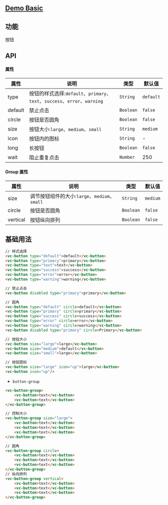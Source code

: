 ## [Demo Basic](https://wya-team.github.io/wya-vc/dist/web/button/basic.html)
## 功能
按钮

## API

#### 属性

属性 | 说明 | 类型 | 默认值
---|---|---|---
type | 按钮的样式选择:`default`、`primary`、`text`、`success`、`error`、`warning` |`String` | `default`
default | 禁止点击 | `Boolean` | `false`
circle | 按钮是否圆角 | `Boolean` | `false`
size | 按钮大小:`large`、`medium`、`small` | `String` | `medium`
icon | 按钮内的图标 | `String` | -
long | 长按钮 | `Boolean` | `false`
wait | 阻止重复点击 | `Number` | 250

#### Group 属性

属性 | 说明 | 类型 | 默认值
---|---|---|---
size | 调节按钮组件的大小:`large`、`medium`、`small` | `String` | `medium`
circle | 按钮是否圆角 | `Boolean` | `false`
vertical | 按钮纵向排列 | `Boolean` | `false`

## 基础用法

```html
// 样式选择
<vc-button type="default">default</vc-button>
<vc-button type="primary">primary</vc-button>
<vc-button type="text">text</vc-button>
<vc-button type="success">success</vc-button>
<vc-button type="error">error</vc-button>
<vc-button type="warning">warning</vc-button>

// 禁止点击
<vc-button disabled type="primary">primary</vc-button>

// 圆角
<vc-button type="default" circle>default</vc-button>
<vc-button type="primary" circle>primary</vc-button>
<vc-button type="success" circle>success</vc-button>
<vc-button type="error" circle>error</vc-button>
<vc-button type="warning" circle>warning</vc-button>
<vc-button disabled type="primary" circle>Primary</vc-button>

// 按钮大小
<vc-button size="large">large</vc-button>
<vc-button size="medium">default</vc-button>
<vc-button size="small">large</vc-button>

// 按钮图标
<vc-button size="large" icon="up">large</vc-button>
<vc-button icon="up"/>
```
- `button-group`

```html
<vc-button-group>
    <vc-button>text</vc-button>
    <vc-button>text</vc-button>
</vc-button-group>

// 控制大小
<vc-button-group size="large">
    <vc-button>text</vc-button>
    <vc-button>text</vc-button>
    <vc-button>text</vc-button>
</vc-button-group>

// 圆角
<vc-button-group circle>
    <vc-button>text</vc-button>
    <vc-button>text</vc-button>
    <vc-button>text</vc-button>
</vc-button-group>
// 纵向排列
<vc-button-group vertical>
    <vc-button>text</vc-button>
    <vc-button>text</vc-button>
    <vc-button>text</vc-button>
</vc-button-group>
```